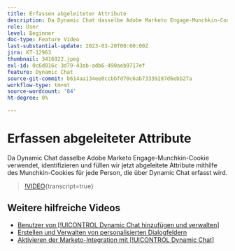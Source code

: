 ```yaml
---
title: Erfassen abgeleiteter Attribute
description: Da Dynamic Chat dasselbe Adobe Marketo Engage-Munchkin-Cookie verwendet, identifizieren und füllen wir jetzt abgeleitete Attribute mithilfe des Munchkin-Cookies für jede Person, die über Dynamic Chat erfasst wird
role: User
level: Beginner
doc-type: Feature Video
last-substantial-update: 2023-03-20T00:00:00Z
jira: KT-12963
thumbnail: 3416922.jpeg
exl-id: 0c6d016c-3d79-43ab-adb6-490aeb9717ef
feature: Dynamic Chat
source-git-commit: b614aa134ee0ccbbfd70c6ab73339287d6ebb27a
workflow-type: tm+mt
source-wordcount: '84'
ht-degree: 0%

---
```


# Erfassen abgeleiteter Attribute

Da Dynamic Chat dasselbe Adobe Marketo Engage-Munchkin-Cookie verwendet, identifizieren und füllen wir jetzt abgeleitete Attribute mithilfe des Munchkin-Cookies für jede Person, die über Dynamic Chat erfasst wird.

>[!VIDEO](https://video.tv.adobe.com/v/3416922/?quality=12&learn=on){transcript=true}

## Weitere hilfreiche Videos

* [Benutzer von [!UICONTROL Dynamic Chat hinzufügen und verwalten]](user-management.md)
* [Erstellen und Verwalten von personalisierten Dialogfeldern](dialogue-management.md)
* [Aktivieren der Marketo-Integration mit [!UICONTROL Dynamic Chat]](marketo-integration.md)

